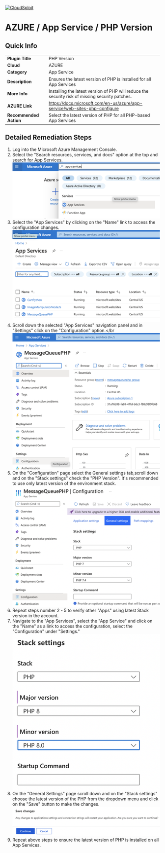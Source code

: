 [![CloudSploit](https://cloudsploit.com/img/logo-new-big-text-100.png "CloudSploit")](https://cloudsploit.com)

# AZURE / App Service / PHP Version

## Quick Info

| | |
|-|-|
| **Plugin Title** | PHP Version |
| **Cloud** | AZURE |
| **Category** | App Service |
| **Description** | Ensures the latest version of PHP is installed for all App Services |
| **More Info** | Installing the latest version of PHP will reduce the security risk of missing security patches. |
| **AZURE Link** | https://docs.microsoft.com/en-us/azure/app-service/web-sites-php-configure |
| **Recommended Action** | Select the latest version of PHP for all PHP-based App Services |

## Detailed Remediation Steps
1. Log into the Microsoft Azure Management Console.
2. Select the "Search resources, services, and docs" option at the top and search for App Services. </br> <img src="/resources/azure/appservice/php-version/step2.png"/>
3. Select the "App Services" by clicking on the "Name" link to access the configuration changes.</br> <img src="/resources/azure/appservice/php-version/step3.png"/>
4. Scroll down the selected "App Services" navigation panel and in "Settings" click on the "Configuration" option.</br <img src="/resources/azure/appservice/php-version/step4.png"/>    
5. On the "Configuration" page select the General settings tab,scroll down and on the "Stack settings" check the "PHP Version". It's recommended to use only latest version of the environment stack.</br> <img src="/resources/azure/appservice/php-version/step5.png"/>    
6. Repeat steps number 2 - 5 to verify other "Apps" using latest Stack version in the account.</br>    
7. Navigate to the "App Services", select the "App Service" and click on the "Name" as a link to access the configuration, select the "Configuration" under "Settings."</br> <img src="/resources/azure/appservice/php-version/step7.png"/>    
8. On the "General Settings" page scroll down and on the "Stack settings" choose the latest version of the PHP from the dropdown menu and click on the "Save" button to make the changes.</br> <img src="/resources/azure/appservice/php-version/step8.png"/>    
9. Repeat above steps to ensure the latest version of PHP is installed on all App Services. </br>
